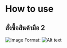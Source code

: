 # How to use 

## สั่งซื้อสินค้ามือ 2

![Image](/content/drive/MyDrive/pic/11.png)
Format: ![Alt text](url)
